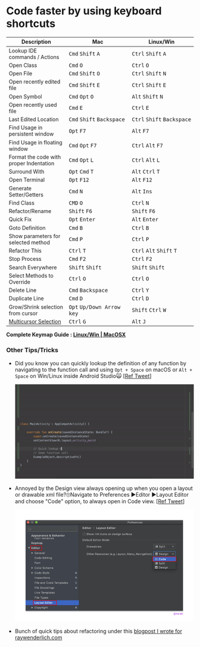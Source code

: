 # Code faster by using keyboard shortcuts

| Description                                                                       | Mac                                                            | Linux/Win                                                                   |
|-----------------------------------------------------------------------------------|----------------------------------------------------------------|-----------------------------------------------------------------------------|
| Lookup IDE commands / Actions                                                     | <kbd>Cmd</kbd>&nbsp;<kbd>Shift</kbd>&nbsp;<kbd>A</kbd>         | <kbd>Ctrl</kbd>&nbsp;<kbd>Shift</kbd>&nbsp;<kbd>A</kbd>                     |
| Open Class                                                                        | <kbd>Cmd</kbd>&nbsp;<kbd>O</kbd>                               | <kbd>Ctrl</kbd>&nbsp;<kbd>O</kbd>                                           |
| Open File                                                                         | <kbd>Cmd</kbd>&nbsp;<kbd>Shift</kbd>&nbsp;<kbd>O</kbd>         | <kbd>Ctrl</kbd>&nbsp;<kbd>Shift</kbd>&nbsp;<kbd>N</kbd>                     |
| Open recently edited file                                                         | <kbd>Cmd</kbd>&nbsp;<kbd>Shift</kbd>&nbsp;<kbd>E</kbd>         | <kbd>Ctrl</kbd>&nbsp;<kbd>Shift</kbd>&nbsp;<kbd>E</kbd>                     |
| Open Symbol                                                                       | <kbd>Cmd</kbd>&nbsp;<kbd>Opt</kbd>&nbsp;<kbd>O</kbd>           | <kbd>Alt</kbd>&nbsp;<kbd>Shift</kbd>&nbsp;<kbd>N</kbd>                      |
| Open recently used file                                                           | <kbd>Cmd</kbd>&nbsp;<kbd>E</kbd>                               | <kbd>Ctrl</kbd>&nbsp;<kbd>E</kbd>                                           |
| Last Edited Location                                                              | <kbd>Cmd</kbd>&nbsp;<kbd>Shift</kbd>&nbsp;<kbd>Backspace</kbd> | <kbd>Ctrl</kbd>&nbsp;<kbd>Shift</kbd>&nbsp;<kbd>Backspace</kbd>             |
| Find Usage in persistent window                                                   | <kbd>Opt</kbd>&nbsp;<kbd>F7</kbd>                              | <kbd>Alt</kbd>&nbsp;<kbd>F7</kbd>                                           |
| Find Usage in floating window                                                     | <kbd>Cmd</kbd>&nbsp;<kbd>Opt</kbd>&nbsp;<kbd>F7</kbd>          | <kbd>Ctrl</kbd>&nbsp;<kbd>Alt</kbd>&nbsp;<kbd>F7</kbd>                      |
| Format the code with proper Indentation                                           | <kbd>Cmd</kbd>&nbsp;<kbd>Opt</kbd>&nbsp;<kbd>L</kbd>           | <kbd>Ctrl</kbd>&nbsp;<kbd>Alt</kbd>&nbsp;<kbd>L</kbd>                       |
| Surround With                                                                     | <kbd>Opt</kbd>&nbsp;<kbd>Cmd</kbd>&nbsp;<kbd>T</kbd>           | <kbd>Alt</kbd>&nbsp;<kbd>Ctrl</kbd>&nbsp;<kbd>T</kbd>                       |
| Open Terminal                                                                     | <kbd>Opt</kbd>&nbsp;<kbd>F12</kbd>                             | <kbd>Alt</kbd>&nbsp;<kbd>F12</kbd>                                          |
| Generate Setter/Getters                                                           | <kbd>Cmd</kbd>&nbsp;<kbd>N</kbd>                               | <kbd>Alt</kbd>&nbsp;<kbd>Ins</kbd>                                          |
| Find Class                                                                        | <kbd>CMD</kbd>&nbsp;<kbd>O</kbd>                               | <kbd>Ctrl</kbd>&nbsp;<kbd>N</kbd>                                           |
| Refactor/Rename                                                                   | <kbd>Shift</kbd>&nbsp;<kbd>F6</kbd>                            | <kbd>Shift</kbd>&nbsp;<kbd>F6</kbd>                                         |
| Quick Fix                                                                         | <kbd>Opt</kbd>&nbsp;<kbd>Enter</kbd>                           | <kbd>Alt</kbd>&nbsp;<kbd>Enter</kbd>                                        |
| Goto Definition                                                                   | <kbd>Cmd</kbd>&nbsp;<kbd>B</kbd>                               | <kbd>Ctrl</kbd>&nbsp;<kbd>B</kbd>                                           |
| Show parameters for selected method                                               | <kbd>Cmd</kbd>&nbsp;<kbd>P</kbd>                               | <kbd>Ctrl</kbd>&nbsp;<kbd>P</kbd>                                           |
| Refactor This                                                                     | <kbd>Ctrl</kbd>&nbsp;<kbd>T</kbd>                              | <kbd>Ctrl</kbd>&nbsp;<kbd>Alt</kbd>&nbsp;<kbd>Shift</kbd>&nbsp;<kbd>T</kbd> |
| Stop Process                                                                      | <kbd>Cmd</kbd>&nbsp;<kbd>F2</kbd>                              | <kbd>Ctrl</kbd>&nbsp;<kbd>F2</kbd>                                          |
| Search Everywhere                                                                 | <kbd>Shift</kbd>&nbsp;<kbd>Shift</kbd>                         | <kbd>Shift</kbd>&nbsp;<kbd>Shift</kbd>                                      |
| Select Methods to Override                                                        | <kbd>Ctrl</kbd>&nbsp;<kbd>O</kbd>                              | <kbd>Ctrl</kbd>&nbsp;<kbd>O</kbd>                                           |
| Delete Line                                                                       | <kbd>Cmd</kbd>&nbsp;<kbd>Backspace</kbd>                       | <kbd>Ctrl</kbd>&nbsp;<kbd>Y</kbd>                                           |
| Duplicate Line                                                                    | <kbd>Cmd</kbd>&nbsp;<kbd>D</kbd>                               | <kbd>Ctrl</kbd>&nbsp;<kbd>D</kbd>                                           |
| Grow/Shrink selection from cursor                                                 | <kbd>Opt</kbd>&nbsp;<kbd>Up/Down Arrow key</kbd>               | <kbd>Shift</kbd>&nbsp;<kbd>Ctrl</kbd>&nbsp;<kbd>W</kbd>                     |
| [Multicursor Selection](https://android.jlelse.eu/ctrl-g-d94c88cd4475#.55flqgkb3) | <kbd>Ctrl</kbd>&nbsp;<kbd>G</kbd>                              | <kbd>Alt</kbd>&nbsp;<kbd>J</kbd>                                            |


  **Complete Keymap Guide : [Linux/Win | MacOSX](https://resources.jetbrains.com/storage/products/intellij-idea/docs/IntelliJIDEA_ReferenceCard.pdf)**

### Other Tips/Tricks

- Did you know you can quickly lookup the definition of any function by navigating to the function call and using `Opt + Space` on macOS or `Alt + Space` on Win/Linux inside Android Studio🙀 [[Ref Tweet](https://twitter.com/nisrulz/status/1291115617651699712)]
  
    ![quicklookup_def](img/quicklookup_def.gif)

- Annoyed by the Design view always opening up when you open a layout or drawable xml file?🙄Navigate to Preferences ▶️Editor ▶️Layout Editor and choose "Code" option, to always open in Code view. [[Ref Tweet](https://twitter.com/nisrulz/status/12908175832565678084)]

    ![always_use_code_view](img/always_use_code_view.png)

- Bunch of quick tips about refactoring under this [blogpost I wrote for raywenderlich.com](https://www.raywenderlich.com/2807578-android-studio-tips-and-tricks)
